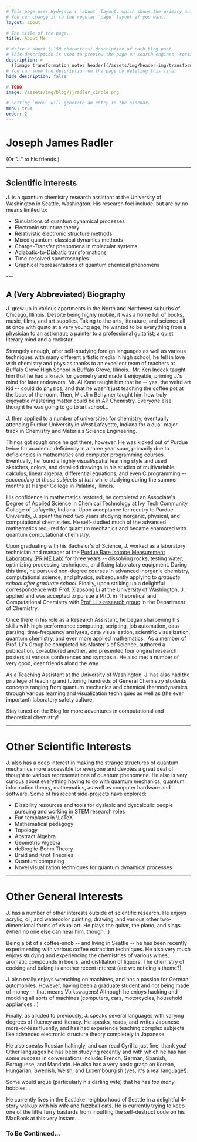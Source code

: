 ```yaml
---
# This page uses Hydejack's `about` layout, which shows the primary author's picture and about text at the top.
# You can change it to the regular `page` layout if you want.
layout: about

# The title of the page.
title: About Me

# Write a short (~150 characters) description of each blog post.
# This description is used to preview the page on search engines, social media, etc.
description: >
  ![image transformation notes header](/assets/img/header-img/transformation_notes_header.jpg)
# You can show the description on the page by deleting this line:
hide_description: false

# TODO
image: /assets/img/blog/jjradler_circle.png

# Setting `menu` will generate an entry in the sidebar.
menu: true
order: 2
---
```

# Joseph James Radler
(Or "J." to his friends.)

---

## Scientific Interests
J. is a quantum chemistry research assistant at the University of Washington in
Seattle, Washington. His research foci include, but are by no means limited to:
<ul style="list-style-type: disc">
 	<li>Simulations of quantum dynamical processes</li>
 	<li>Electronic structure theory</li>
 	<li>Relativistic electronic structure methods</li>
 	<li>Mixed quantum-classical dynamics methods</li>
 	<li>Charge-Transfer phenomena in molecular systems</li>
 	<li>Adiabatic-to-Diabatic transformations</li>
 	<li>Time-resolved spectroscopies</li>
 	<li>Graphical representations of quantum chemical phenomena</li>
</ul>
---

## A (Very Abbreviated) Biography
J. grew up in various apartments in the North and Northwest suburbs of Chicago, Illinois. Despite being highly mobile, it was a home full of books, music, films, and art supplies. Taking to the arts, literature, and science all at once with gusto at a very young age, he wanted to be everything from a physician to an astronaut; a painter to a professional guitarist; a quiet literary mind and a rockstar.

Strangely enough, after self-studying foreign languages as well as various techniques with many different artistic media in high school, he fell in love with chemistry and physics thanks to an excellent team of teachers at Buffalo Grove High School in Buffalo Grove, Illinois.  Mr. Ken Indeck taught him that he had a knack for geometry and made it enjoyable, priming J.'s mind for later endeavors. Mr. Al Kane taught him that he -- yes, the weird art kid -- could do physics, and that he wasn't just teaching the coffee pot at the back of the room. Then, Mr. Jim Behymer taught him how truly enjoyable mastering matter could be in AP Chemistry. Everyone else thought he was going to go to art school...

J. then applied to a number of universities for chemistry, eventually attending Purdue University in West Lafayette, Indiana for a dual-major track in Chemistry and Materials Science Engineering.

Things got rough once he got there, however. He was kicked out of Purdue twice for academic deficiency in a three year span, primarily due to deficiencies in mathematics and computer programming courses. Eventually, he found a highly visual/spatial learning style and used sketches, colors, and detailed drawings in his studies of multivariable calculus, linear algebra, differential equations, and even C programming -- *succeeding at these subjects at last* while studying during the summer months at Harper College in Palatine, Illinois.

His confidence in mathematics restored, he completed an Associate's Degree of Applied Science in Chemical Technology at Ivy Tech Community College of Lafayette, Indiana. Upon acceptance for reentry to Purdue University, J. spent the next two years studying inorganic, physical, and computational chemistries. He self-studied much of the advanced mathematics required for quantum mechanics and became enamored with quantum computational chemistry.

Upon graduating with his Bachelor's of Science, J. worked as a laboratory technician and manager at the <a href="http://www.physics.purdue.edu/primelab/">Purdue Rare Isotope Measurement Laboratory (PRIME Lab)</a> for three years -- dissolving rocks, testing water, optimizing processing techniques, and fixing laboratory equipment. During this time, he pursued non-degree courses in advanced inorganic chemistry, computational science, and physics, subsequently applying to <em>graduate school after graduate school</em>. Finally, upon striking up a delightful correspondence with Prof. Xiaosong Li at the University of Washington, J. applied and was accepted to pursue a PhD. in Theoretical and Computational Chemistry with <a href="http://depts.washington.edu/ligroup/"> Prof. Li's research group</a> in the Department of Chemistry.

Once there in his role as a Research Assistant, he began sharpening his skills with high-performance computing, scripting, job automation, data parsing, time-frequency analyses, data visualization, scientific visualization, quantum chemistry, and even more applied mathematics.  As a member of Prof. Li's Group he completed his Master's of Science, authored a publication, co-authored another, and presented four original research posters at various conferences and symposia. He also met a number of very good, dear friends along the way.

As a Teaching Assistant at the University of Washington, J. has also had the privilege of teaching and tutoring hundreds of General Chemistry students concepts ranging from quantum mechanics and chemical thermodynamics through various learning and visualization techniques as well as (the ever important) laboratory safety culture.

Stay tuned on the Blog for more adventures in computational and theoretical chemistry!

<hr />

<h1>Other Scientific Interests</h1>
J. also has a deep interest in making the strange structures of quantum mechanics
more accessible for everyone and devotes a great deal of thought to various representations of quantum phenomena. He also is very curious about everything having to do with quantum mechanics, quantum information theory, mathematics, as well as computer hardware and software. Some of his recent side-projects have explored:
<ul style="list-style-type: disc">
 	<li>Disability resources and tools for dyslexic and dyscalculic people pursuing and working in STEM research roles</li>
 	<li>Fun templates in \LaTeX</li>
 	<li>Mathematical pedagogy</li>
 	<li>Topology</li>
 	<li>Abstract Algebra</li>
 	<li>Geometric Algebra</li>
 	<li>deBroglie-Bohm Theory</li>
 	<li>Braid and Knot Theories</li>
 	<li>Quantum computing</li>
 	<li>Novel visualization techniques for quantum dynamical processes</li>
</ul>

<hr />

<h1>Other General Interests</h1>
J. has a number of other interests outside of scientific research. He enjoys
acrylic, oil, and watercolor painting, drawing, and various other two-dimensional
forms of visual art. He plays the guitar, the piano, and sings (when no one else
can hear him, though...)

Being a bit of a coffee-snob -- and living in Seattle -- he has been recently
experimenting with various coffee extraction techniques. He also very much enjoys
studying and experiencing the chemistries of various wines, aromatic compounds
in beers, and distillation of liquors. The chemistry of cooking and baking is
another recent interest (are we noticing a theme?)

J. also really enjoys wrenching on machines, and has a passion for German
automobiles. However, having been a graduate student and not being made of
money -- that means Volkswagens! Although he enjoys hacking and modding all
sorts of machines (computers, cars, motorcycles, household appliances...)

Finally, as alluded to previously, J. speaks several languages with varying
degrees of fluency and literacy. He speaks, reads, and writes Japanese
more-or-less fluently, and has had experience teaching complex subjects like
advanced electronic structure theory completely in Japanese.

He also speaks Russian haltingly, and can read Cyrillic just fine, thank you!
Other languages he has been studying recently and with which he has had some
success in conversations include: French, German, Spanish, Portuguese, and
Mandarin. He also has a very basic grasp on Korean, Hungarian, Swedish, Welsh,
and Luxembourgish (yes, it's a real language!).

Some would argue (particularly his darling wife) that he has *too many*
hobbies...

He currently lives in the Eastlake neighborhood of Seattle in a delightful
4-story walkup with his wife and fuzzball cats. He is currently trying to keep
one of the little furry bastards from inputting the self-destruct code on his
MacBook at this very instant...

### To Be Continued...
